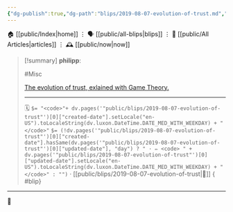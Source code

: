 ```yaml
---
{"dg-publish":true,"dg-path":"blips/2019-08-07-evolution-of-trust.md","dg-permalink":"2019/08/07/evolution-of-trust/","permalink":"/2019/08/07/evolution-of-trust/","title":"philipp @ 2019-08-07"}
---
```



<div class="transclusion internal-embed is-loaded"><div class="markdown-embed">




🏠 [[public/Index\|home]]  ⋮ 🗣️ [[public/all-blips\|blips]] ⋮  📝 [[public/All Articles\|articles]]  ⋮ 🕰️ [[public/now\|now]]


</div></div>


> [!summary] **philipp**:
>
> #Misc
>
> [The evolution of trust, exlained with Game Theory.](https://ncase.me/trust/)
> - - -
>
> 🗓️ `$= "<code>"+ dv.pages('"public/blips/2019-08-07-evolution-of-trust"')[0]["created-date"].setLocale("en-US").toLocaleString(dv.luxon.DateTime.DATE_MED_WITH_WEEKDAY) + "</code>"` `$= (!dv.pages('"public/blips/2019-08-07-evolution-of-trust"')[0]["created-date"].hasSame(dv.pages('"public/blips/2019-08-07-evolution-of-trust"')[0]["updated-date"], "day") ? " · ✏️ <code> " + dv.pages('"public/blips/2019-08-07-evolution-of-trust"')[0]["updated-date"].setLocale("en-US").toLocaleString(dv.luxon.DateTime.DATE_MED_WITH_WEEKDAY) + "</code>" : "")`  · [[public/blips/2019-08-07-evolution-of-trust\|🔗]]
{ #blip}


- - -

 👾
